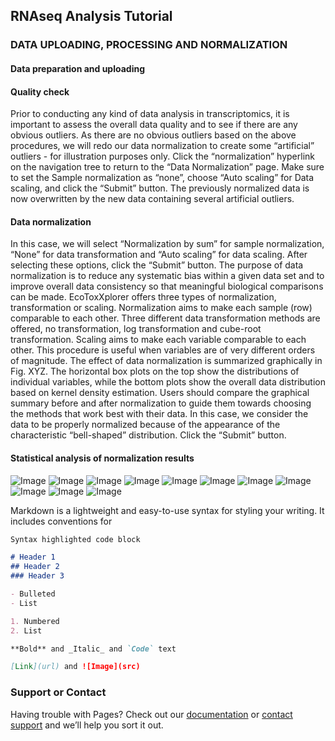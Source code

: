 ## RNAseq Analysis Tutorial



### DATA UPLOADING, PROCESSING AND NORMALIZATION
#### Data preparation and uploading

#### Quality check
Prior to conducting any kind of data analysis in transcriptomics, it is important to assess the overall data quality and to see if there are any obvious outliers. As there are no obvious outliers based on the above procedures, we will redo our data normalization to create some “artificial” outliers - for illustration purposes only. Click the “normalization” hyperlink on the navigation tree to return to the “Data Normalization” page. Make sure to set the Sample normalization as “none”, choose “Auto scaling” for Data scaling, and click the “Submit” button. The previously normalized data is now overwritten by the new data containing several artificial outliers.

#### Data normalization
In this case, we will select “Normalization by sum” for sample normalization, “None” for data transformation and “Auto scaling” for data scaling. After selecting these options, click the “Submit” button. The purpose of data normalization is to reduce any systematic bias within a given data set and to improve overall data consistency so that meaningful biological comparisons can be made. EcoToxXplorer offers three types of normalization, transformation or scaling. Normalization aims to make each sample (row) comparable to each other. Three different data transformation methods are offered, no transformation, log transformation and cube-root transformation. Scaling aims to make each variable comparable to each other. This procedure is useful when variables are of very different orders of magnitude. The effect of data normalization is summarized graphically in Fig. XYZ. The horizontal box plots on the top show the distributions of individual variables, while the bottom plots show the overall data distribution based on kernel density estimation. Users should compare the graphical summary before and after normalization to guide them towards choosing the methods that work best with their data. In this case, we consider the data to be properly normalized because of the appearance of the characteristic “bell-shaped” distribution. Click the “Submit” button. 


#### Statistical analysis of normalization results
![Image](RNAseq_main.png)
![Image](RNAseq_normalization_boxplot.png)
![Image](RNAseq_normalization_pca.png)
![Image](RNAseq_normalization_density.png)
![Image](RNAseq_viz_analytics_options.png)
![Image](RNAseq_volcano_plot.png)
![Image](RNAseq_heatmap.png)
![Image](RNAseq_enrichment_network.png)
![Image](RNAseq_pathway_dysregulation.png)
![Image](RNAseq_DEG_1.png)
![Image](RNAseq_DEG_2.png)

Markdown is a lightweight and easy-to-use syntax for styling your writing. It includes conventions for

```markdown
Syntax highlighted code block

# Header 1
## Header 2
### Header 3

- Bulleted
- List

1. Numbered
2. List

**Bold** and _Italic_ and `Code` text

[Link](url) and ![Image](src)
```

### Support or Contact

Having trouble with Pages? Check out our [documentation](https://help.github.com/categories/github-pages-basics/) or [contact support](https://github.com/contact) and we’ll help you sort it out.
